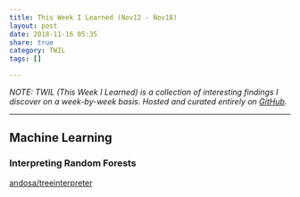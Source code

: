 ```yaml
---
title: This Week I Learned (Nov12 - Nov18)
layout: post
date: 2018-11-16 05:35
share: true
category: TWIL
tags: []

---
```

_NOTE: TWIL (This Week I Learned) is a collection of interesting findings I discover on a week-by-week basis. Hosted and curated entirely on_ [_GitHub_](https://github.com/preslavrachev/twil)_._

***

## Machine Learning

### Interpreting Random Forests

[andosa/treeinterpreter](https://github.com/andosa/treeinterpreter "andosa/treeinterpreter")